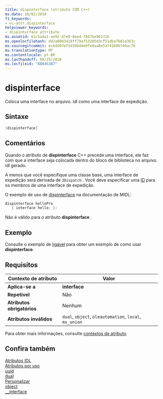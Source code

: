 ```yaml
---
title: dispinterface (atributo COM C++)
ms.date: 10/02/2018
f1_keywords:
- vc-attr.dispinterface
helpviewer_keywords:
- dispinterface attribute
ms.assetid: 61c5a4a1-ae92-47e9-8ee4-f847be90172b
ms.openlocfilehash: dd2a0883418ff79af53285d3cf51dba7601a363c
ms.sourcegitcommit: ec6dd97ef3d10b44e0fedaa8e53f41696f49ac7b
ms.translationtype: MT
ms.contentlocale: pt-BR
ms.lasthandoff: 08/25/2020
ms.locfileid: "88845387"
---
```

# <a name="dispinterface"></a>dispinterface

Coloca uma interface no arquivo. idl como uma interface de expedição.

## <a name="syntax"></a>Sintaxe

```cpp
[dispinterface]
```

## <a name="remarks"></a>Comentários

Quando o atributo de **dispinterface** C++ precede uma interface, ele faz com que a interface seja colocada dentro do bloco de biblioteca no arquivo. idl gerado.

A menos que você especifique uma classe base, uma interface de expedição será derivada de `IDispatch` . Você deve especificar uma [ID](id.md) para os membros de uma interface de expedição.

O exemplo de uso de [dispinterface](/windows/win32/Midl/dispinterface) na documentação de MIDL:

```cpp
dispinterface helloPro
   { interface hello; };
```

Não é válido para o atributo **dispinterface** .

## <a name="example"></a>Exemplo

Consulte o exemplo de [ligável](bindable.md) para obter um exemplo de como usar **dispinterface**.

## <a name="requirements"></a>Requisitos

| Contexto de atributo | Valor |
|-|-|
|**Aplica-se a**|**interface**|
|**Repetível**|Não|
|**Atributos obrigatórios**|Nenhum|
|**Atributos inválidos**|`dual`, `object`, `oleautomation`, `local`, `ms_union`|

Para obter mais informações, consulte [contextos de atributo](cpp-attributes-com-net.md#contexts).

## <a name="see-also"></a>Confira também

[Atributos IDL](idl-attributes.md)<br/>
[Atributos por uso](attributes-by-usage.md)<br/>
[uuid](uuid-cpp-attributes.md)<br/>
[dual](dual.md)<br/>
[Personalizar](custom-cpp.md)<br/>
[object](object-cpp.md)<br/>
[__interface](../../cpp/interface.md)
